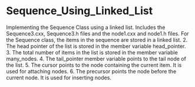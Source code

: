 # Sequence_Using_Linked_List
Implementing the Sequence Class using a linked list. Includes the Sequence3.cxx, Sequence3.h files and the node1.cxx and node1.h files.  For the Sequence class, the items in the sequence are stored in a linked list. 2. The head pointer of the list is stored in the member variable head_pointer. 3. The total number of items in the list is stored in the member variable many_nodes. 4. The tail_pointer member variable points to the tail node of the list. 5. The cursor points to the node containing the current item. It is used for attaching nodes. 6. The precursor points the node before the current node. It is used for inserting nodes.
